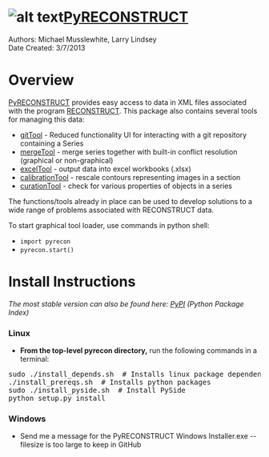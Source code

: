 ![alt text](https://github.com/wtrdrnkr/pyrecon/raw/master/icon.ico "PyRECONSTRUCT Icon")[PyRECONSTRUCT](https://pypi.python.org/pypi/PyRECONSTRUCT)
=============
Authors: Michael Musslewhite, Larry Lindsey<br>
Date Created: 3/7/2013<br>

# Overview
[PyRECONSTRUCT](https://pypi.python.org/pypi/PyRECONSTRUCT) provides easy access to data in XML files associated with the program [RECONSTRUCT](http://synapses.clm.utexas.edu/tools/reconstruct/reconstruct.stm).
This package also contains several tools for managing this data:
* [gitTool](https://github.com/wtrdrnkr/pyrecon/blob/docs/pyrecon/tools/gitTool/gitTool.md) - Reduced functionality UI for interacting with a git repository containing a Series
* [mergeTool](https://github.com/wtrdrnkr/pyrecon/blob/docs/pyrecon/tools/mergeTool/mergeTool.md) - merge series together with built-in conflict resolution (graphical or non-graphical)
* [excelTool](https://github.com/wtrdrnkr/pyrecon/blob/docs/pyrecon/tools/excelTool/excelTool.md) - output data into excel workbooks (.xlsx)
* [calibrationTool](https://github.com/wtrdrnkr/pyrecon/blob/docs/pyrecon/tools/calibrationTool/calibrationTool.md) - rescale contours representing images in a section
* [curationTool](https://github.com/wtrdrnkr/pyrecon/blob/docs/pyrecon/tools/curationTool/curationTool.md) - check for various properties of objects in a series

The functions/tools already in place can be used to develop solutions to a wide range of problems associated with RECONSTRUCT data.

To start graphical tool loader, use commands in python shell:
* `import pyrecon`
* `pyrecon.start()`

# Install Instructions
*The most stable version can also be found here: [PyPI](https://pypi.python.org/pypi/PyRECONSTRUCT) (Python Package Index)*

### Linux
* <b>From the top-level pyrecon directory,</b> run the following commands in a terminal:
<pre>
sudo ./install_depends.sh  # Installs linux package dependencies
./install_prereqs.sh  # Installs python packages
sudo ./install_pyside.sh  # Install PySide
python setup.py install
</pre>

### Windows
* Send me a message for the PyRECONSTRUCT Windows Installer.exe -- filesize is too large to keep in GitHub
